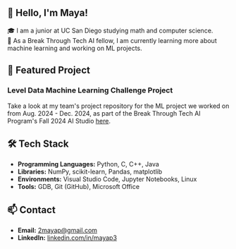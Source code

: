 ## 👋 Hello, I'm Maya!
🎓 I am a junior at UC San Diego studying math and computer science.  
🔭 As a Break Through Tech AI fellow, I am currently learning more about machine learning and working on ML projects.  

## 🎯 Featured Project
### Level Data Machine Learning Challenge Project
Take a look at my team's project repository for the ML project we worked on from Aug. 2024 - Dec. 2024, as part of the Break Through Tech AI Program's Fall 2024 AI Studio [here](https://github.com/level-data-1a/predicting-proficiency).

## 🛠 Tech Stack
* **Programming Languages:** Python, C, C++, Java
* **Libraries:** NumPy, scikit-learn, Pandas, matplotlib
* **Environments:** Visual Studio Code, Jupyter Notebooks, Linux
* **Tools:** GDB, Git (GitHub), Microsoft Office

## 📫 Contact
* **Email:** 2mayap@gmail.com
* **LinkedIn:** [linkedin.com/in/mayap3](https://www.linkedin.com/in/mayap3/)

<!--
**2mayap/2mayap** is a ✨ _special_ ✨ repository because its `README.md` (this file) appears on your GitHub profile.

Here are some ideas to get you started:

- 🔭 I’m currently working on ...
- 🌱 I’m currently learning ...
- 👯 I’m looking to collaborate on ...
- 🤔 I’m looking for help with ...
- 💬 Ask me about ...
- 📫 How to reach me: ...
- 😄 Pronouns: ...
- ⚡ Fun fact: ...
-->
